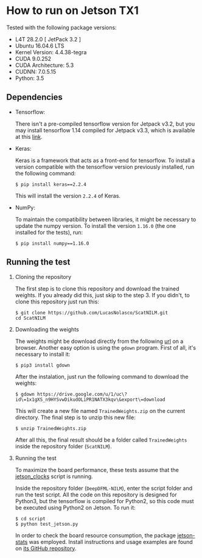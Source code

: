 # How to run on Jetson TX1

Tested with the following package versions:
 
- L4T 28.2.0 [ JetPack 3.2 ]
- Ubuntu 16.04.6 LTS
- Kernel Version: 4.4.38-tegra
- CUDA 9.0.252
- CUDA Architecture: 5.3
- CUDNN: 7.0.5.15
- Python: 3.5

## Dependencies

- Tensorflow:

    There isn't a pre-compiled tensorflow version for Jetpack v3.2, but you may install tensorflow 1.14 compiled for Jetpack v3.3, which is available at this [link](https://developer.download.nvidia.com/compute/redist/jp/v33/tensorflow-gpu/).

- Keras:

    Keras is a framework that acts as a front-end for tensorflow. To install a version compatible with the tensorflow version previously installed, run the following command:

    ```
    $ pip install keras==2.2.4
    ```

    This will install the version `2.2.4` of Keras.

- NumPy:

    To maintain the compatibility between libraries, it might be necessary to update the numpy version. To install the version `1.16.0` (the one installed for the tests), run:

    ```
    $ pip install numpy==1.16.0
    ```

## Running the test

1. Cloning the repository

    The first step is to clone this repository and download the trained weights. If you already did this, just skip to the step 3. If you didn't, to clone this repository just run this:

    ```
    $ git clone https://github.com/LucasNolasco/ScatNILM.git
    cd ScatNILM
    ```

2. Downloading the weights

    The weights might be download directly from the following [url](https://drive.google.com/file/d/1x1gXS_n9HYSvwDikudOLiPR1NATX3kqv/view?usp=sharing) on a browser. Another easy option is using the `gdown` program. First of all, it's necessary to install it:

    ```
    $ pip3 install gdown
    ```

    After the instalation, just run the following command to download the weights:
    ```
    $ gdown https://drive.google.com/u/1/uc\?id\=1x1gXS_n9HYSvwDikudOLiPR1NATX3kqv\&export\=download
    ``` 

    This will create a new file named `TrainedWeights.zip` on the current directory. The final step is to unzip this new file:

    ```
    $ unzip TrainedWeights.zip
    ```

    After all this, the final result should be a folder called `TrainedWeights` inside the repository folder (`ScatNILM`).

3. Running the test

    To maximize the board performance, these tests assume that the [jetson_clocks](https://developer.ridgerun.com/wiki/index.php?title=Xavier/JetPack_4.1/Performance_Tuning/Maximizing_Performance#Jetson_Clocks) script is running.

    Inside the repository folder (`DeepDFML-NILM`), enter the script folder and run the test script. All the code on this repository is designed for Python3, but the tensorflow is compiled for Python2, so this code must be executed using Python2 on Jetson. To run it:

    ```
    $ cd script
    $ python test_jetson.py
    ```

    In order to check the board resource consumption, the package [jetson-stats](https://github.com/rbonghi/jetson_stats) was employed. Install instructions and usage examples are found on [its GitHub repository](https://github.com/rbonghi/jetson_stats).